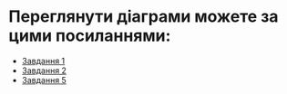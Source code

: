 # Переглянути діаграми можете за цими посиланнями:
- [Завдання 1](https://github.com/ipz231sko/SoftwareDesignLab2/blob/main/Diagrams/Task1.png)
- [Завдання 2](https://github.com/ipz231sko/SoftwareDesignLab2/blob/main/Diagrams/Task2.png)
- [Завдання 5](https://github.com/ipz231sko/SoftwareDesignLab2/blob/main/Diagrams/Task5.png)
